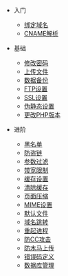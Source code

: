 * 入门
  * [绑定域名](docs/bdym.md)
  * [CNAME解析](docs/CNAMEjx.md)

* 基础
  * [修改密码](docs/xgmm.md)
  * [上传文件](docs/scwj.md)
  * [数据备份](docs/sjbf.md)
  * [FTP设置](docs/ftpsz.md)
  * [SSL设置](docs/sslsz.md)
  * [伪静态设置](docs/wjtsz.md)
  * [更改PHP版本](docs/ggphpbb.md)

* 进阶
  * [黑名单](docs/hmd.md)
  * [防盗链](docs/fdl.md)
  * [参数过滤](docs/csgl.md)
  * [带宽限制](docs/dkxz.md)
  * [缓存设置](docs/hcsz.md)
  * [清除缓存](docs/qchc.md)
  * [页面压缩](docs/ymys.md)
  * [MIME设置](docs/mimesz.md)
  * [默认文件](docs/mrwj.md)
  * [域名跳转](docs/ymtz.md)
  * [重起进程](docs/cqjc.md)
  * [防CC攻击](docs/fccgj.md)
  * [防木马上传](docs/fmmsc.md)
  * [错误码定义](docs/cwmdy.md)
  * [数据库管理](docs/sjkgl.md)
